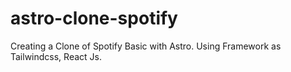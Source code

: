 # astro-clone-spotify
Creating a Clone of Spotify Basic with Astro. Using Framework as Tailwindcss, React Js.  
